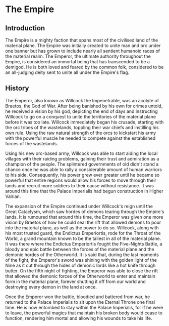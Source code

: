 # The Empire

## Introduction

The Empire is a mighty faction that spans most of the civilised land of the material plane. The Empire was initially created to unite man and orc under one banner but has grown to include nearly all sentient humanoid races of the material realm. The Emperor, the ultimate authority throughout the Empire, is considered an immortal being that has transcended to be a demigod. He is both loved and feared by the common folk, considered to be an all-judging deity sent to unite all under the Empire's flag.

## History

The Emperor, also known as Willcock the Impenetrable, was an acolyte of Braetos, the God of War. After being banished by his own for crimes untold, he received a vision by his god, depicting the end of days and instructing Willcock to go on a conquest to unite the territories of the material plane before it was too late. Willcock immediately began his crusade, starting with the orc tribes of the wastelands, toppling their war chiefs and instilling his own rule. Using the raw natural strength of the orcs to kickstart his army with the powerful muscle he needed to compete against the established forces of the wastelands.

Using his new orc-based army, Willcock was able to start aiding the local villages with their raiding problems, gaining their trust and admiration as a champion of the people. The splintered governments of old didn't stand a chance once he was able to rally a considerable amount of human warriors to his side. Consequently, his power grew ever greater until he became so powerful that entire regions would allow his forces to move through their lands and recruit more soldiers to their cause without resistance. It was around this time that the Palace Imperialis had begun construction in Higher Valrian.

The expansion of the Empire continued under Willcock's reign until the Great Cataclysm, which saw hordes of demons tearing through the Empire's lands. It is rumoured that around this time, the Emperor was given one more vision by Braetos of how he could seal the rift that allowed demons to pour into the material plane, as well as the power to do so. Willcock, along with his most trusted guard, the Endictus Emperiortis, rode for the Throat of the World, a grand mountain known to be the tallest in all of the material plane. It was there where the Endictus Emperiortis fought the Five-Nights Battle, a bloody and epic battle between the forces of the material plane and the demonic hordes of the Otherworld. It is said that, during the last moments of the fight, the Emperor's sword was shining with the golden light of the Nine as it cut through the hides of demonic lords like a hot knife through butter. On the fifth night of fighting, the Emperor was able to close the rift that allowed the demonic forces of the Otherworld to enter and maintain form in the material plane, forever shutting it off from our world and destroying every demon in the land at once.

Once the Emperor won the battle, bloodied and battered from war, he returned to the Palace Imperialis to sit upon the Eternal Throne one final time. He is now entombed to stay within the Palace Imperialis, for if he were to leave, the powerful magics that maintain his broken body would cease to function, rendering him mortal and allowing his wounds to take his life.
